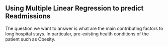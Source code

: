Using Multiple Linear Regression to predict Readmissions
---

The question we want to answer is what are the main contributing factors to long hospital stays. In particular, pre-existing health conditions of the patient such as Obesity. 

